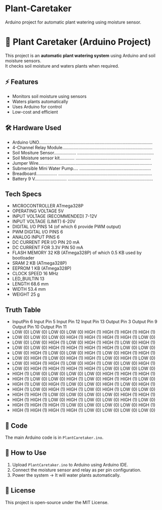 # Plant-Caretaker
Arduino project for automatic plant watering using moisture sensor.
# 🌱 Plant Caretaker (Arduino Project)

This project is an **automatic plant watering system** using Arduino and soil moisture sensors.  
It checks soil moisture and waters plants when required.

## ⚡ Features
- Monitors soil moisture using sensors
- Waters plants automatically
- Uses Arduino for control
- Low-cost and efficient

## 🛠 Hardware Used
- Arduino UNO………………….......................................................................
- 4-Channel Relay Module.........................................................................
- Soil Mositure Sensor……………… ..............................................................
- Soil Moisture sensor kit………… .............................................................
- Jumper Wire…………................................................................................
- Submersible Mini Water Pump…. ..........................................................
- Breadboard…………….. ............................................................................
- Battery 9 V…………………….. .....................................................................

## Tech Specs

- MICROCONTROLLER      ATmega328P
- OPERATING VOLTAGE    5V
- INPUT VOLTAGE (RECOMMENDED)   7-12V
- INPUT VOLTAGE (LIMIT)   6-20V
- DIGITAL I/O PINS   14 (of which 6 provide PWM output)
- PWM DIGITAL I/O PINS   6
- ANALOG INPUT PINS      6
- DC CURRENT PER I/O PIN  20 mA
- DC CURRENT FOR 3.3V PIN  50 mA
- FLASH MEMORY        32 KB (ATmega328P) of which 0.5 KB used by bootloader
- SRAM              2 KB (ATmega328P)
- EEPROM        1 KB (ATmega328P)
- CLOCK SPEED    16 MHz
- LED_BUILTIN    13
- LENGTH         68.6 mm
- WIDTH          53.4 mm
- WEIGHT          25 g


## Truth Table

-  InputPin 6	Input Pin 5	Input Pin 12	Input Pin 13	Output Pin 3	Output Pin 9	Output Pin 10	 Output Pin 11
-  LOW (0)	    LOW (0)	    LOW (0)	      LOW (0)	      HIGH (1)	    HIGH (1)	    HIGH (1)	     HIGH (1)
-  LOW (0)  	  LOW (0)	    LOW (0)	      HIGH (1)	    HIGH (1)	    HIGH (1)	    HIGH (1)	     LOW (0)
-  LOW (0)	    LOW (0)	    HIGH (1)	    LOW (0)	      HIGH (1)	    HIGH (1)	    LOW (0)	       HIGH (1)
-  LOW (0)	    LOW (0)	    HIGH (1)	    HIGH (1)	    HIGH (1)	    HIGH (1)	    LOW (0)	       LOW (0)
-  LOW (0)	    HIGH (1)	  LOW (0)	      LOW (0)	      HIGH (1)	    LOW (0)	      HIGH (1)	     HIGH (1)
-  LOW (0)	    HIGH (1)	  LOW (0)	      HIGH (1)	    HIGH (1)	    LOW (0)	      HIGH (1)	     LOW (0)
-  LOW (0)   	HIGH (1)	  HIGH (1)	    LOW (0)	      HIGH (1)	    LOW (0)	      LOW (0)	       HIGH (1)
-  LOW (0)	    HIGH (1)	  HIGH (1)	    HIGH (1)	    HIGH (1)	    LOW (0)	      LOW (0)	       LOW (0)
-  HIGH (1)	  LOW (0)	    LOW (0)	      LOW (0)	      LOW (0)	      HIGH (1)	    HIGH (1)	     HIGH (1)
-  HIGH (1)	  LOW (0)     LOW (0)	      HIGH (1)	    LOW (0)	      HIGH (1)	    HIGH (1)	     LOW (0)
-  HIGH (1)	  LOW (0)	    HIGH (1)	    LOW (0)	      LOW (0)	      HIGH (1)	    LOW (0)	       HIGH (1)
-  HIGH (1)	  LOW (0)	    HIGH (1)	    HIGH (1)	    LOW (0)	      HIGH (1)	    LOW (0)	       LOW (0)
-  HIGH (1)	  HIGH (1)	  LOW (0)	      LOW (0)	      LOW (0)	      LOW (0)	      HIGH (1)	     HIGH (1)
-  HIGH (1)	  HIGH (1)	  LOW (0)	      HIGH (1)	    LOW (0)	      LOW (0)	      HIGH (1)	     LOW (0)
-  HIGH (1)	  HIGH (1)	  HIGH (1)	    LOW (0)	      LOW (0)	      LOW (0)	      LOW (0)	       HIGH (1)
-  HIGH (1)	  HIGH (1)	  HIGH (1)	    HIGH (1)	    LOW (0)	      LOW (0)	      LOW (0)	       LOW (0)


## 📂 Code
The main Arduino code is in `PlantCaretaker.ino`.

## 🚀 How to Use
1. Upload `PlantCaretaker.ino` to Arduino using Arduino IDE.
2. Connect the moisture sensor and relay as per pin configuration.
3. Power the system → It will water plants automatically.

## 📜 License
This project is open-source under the MIT License.
